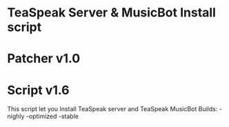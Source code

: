 # TeaSpeak Server & MusicBot Install script
# Patcher v1.0
# Script v1.6

This script let you Install TeaSpeak server and TeaSpeak MusicBot
Builds:
-nighly
-optimized
-stable
